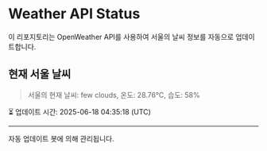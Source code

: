 
# Weather API Status

이 리포지토리는 OpenWeather API를 사용하여 서울의 날씨 정보를 자동으로 업데이트합니다.

## 현재 서울 날씨
> 서울의 현재 날씨: few clouds, 온도: 28.76°C, 습도: 58%

⏳ 업데이트 시간: 2025-06-18 04:35:18 (UTC)

---
자동 업데이트 봇에 의해 관리됩니다.
